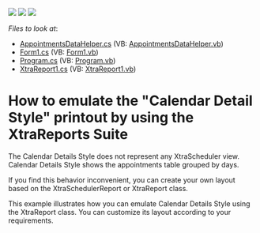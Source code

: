 <!-- default badges list -->
![](https://img.shields.io/endpoint?url=https://codecentral.devexpress.com/api/v1/VersionRange/128634762/13.1.4%2B)
[![](https://img.shields.io/badge/Open_in_DevExpress_Support_Center-FF7200?style=flat-square&logo=DevExpress&logoColor=white)](https://supportcenter.devexpress.com/ticket/details/E20057)
[![](https://img.shields.io/badge/📖_How_to_use_DevExpress_Examples-e9f6fc?style=flat-square)](https://docs.devexpress.com/GeneralInformation/403183)
<!-- default badges end -->
<!-- default file list -->
*Files to look at*:

* [AppointmentsDataHelper.cs](./CS/B186127/AppointmentsDataHelper.cs) (VB: [AppointmentsDataHelper.vb](./VB/B186127/AppointmentsDataHelper.vb))
* [Form1.cs](./CS/B186127/Form1.cs) (VB: [Form1.vb](./VB/B186127/Form1.vb))
* [Program.cs](./CS/B186127/Program.cs) (VB: [Program.vb](./VB/B186127/Program.vb))
* [XtraReport1.cs](./CS/B186127/XtraReport1.cs) (VB: [XtraReport1.vb](./VB/B186127/XtraReport1.vb))
<!-- default file list end -->
# How to emulate the "Calendar Detail Style" printout by using the XtraReports Suite


<p>The Calendar Details Style does not represent any XtraScheduler view. Calendar Details Style shows the appointments table grouped by days.</p><p>If you find this behavior inconvenient, you can create your own layout based on the XtraSchedulerReport or XtraReport class.</p><p>This example illustrates  how you can emulate Calendar Details Style using the XtraReport class. You can customize its layout according to your requirements.</p>

<br/>


